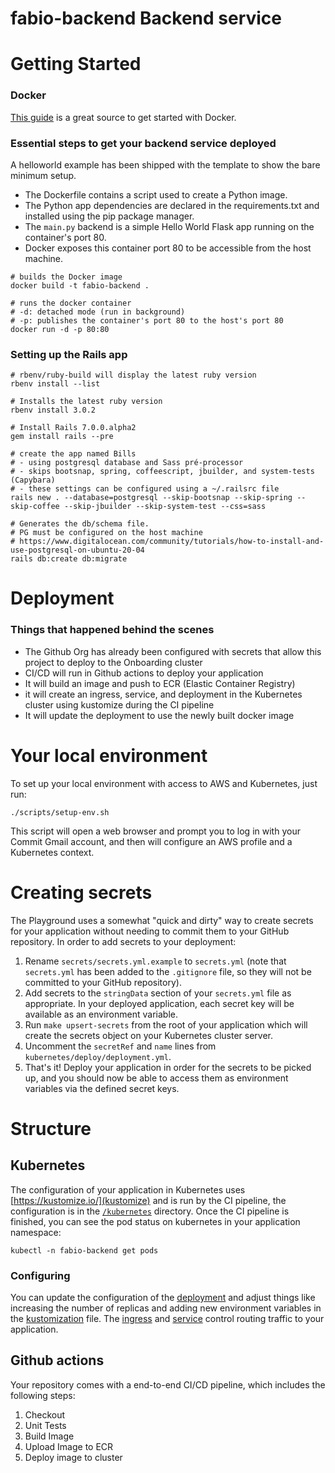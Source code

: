 #  fabio-backend Backend service

# Getting Started
### Docker
[This guide](https://docs.docker.com/get-started/) is a great source to get started with Docker.

### Essential steps to get your backend service deployed
A helloworld example has been shipped with the template to show the bare minimum setup.
  - The Dockerfile contains a script used to create a Python image.
  - The Python app dependencies are declared in the requirements.txt and installed using the pip package manager.
  - The `main.py` backend is a simple Hello World Flask app running on the container's port 80.
  - Docker exposes this container port 80 to be accessible from the host machine.

```
# builds the Docker image
docker build -t fabio-backend .

# runs the docker container
# -d: detached mode (run in background)
# -p: publishes the container's port 80 to the host's port 80
docker run -d -p 80:80
```

### Setting up the Rails app
```
# rbenv/ruby-build will display the latest ruby version
rbenv install --list

# Installs the latest ruby version
rbenv install 3.0.2

# Install Rails 7.0.0.alpha2
gem install rails --pre

# create the app named Bills
# - using postgresql database and Sass pré-processor
# - skips bootsnap, spring, coffeescript, jbuilder, and system-tests (Capybara)
# - these settings can be configured using a ~/.railsrc file
rails new . --database=postgresql --skip-bootsnap --skip-spring --skip-coffee --skip-jbuilder --skip-system-test --css=sass

# Generates the db/schema file.
# PG must be configured on the host machine
# https://www.digitalocean.com/community/tutorials/how-to-install-and-use-postgresql-on-ubuntu-20-04
rails db:create db:migrate
```

# Deployment
### Things that happened behind the scenes
- The Github Org has already been configured with secrets that allow this project to deploy to the Onboarding cluster
- CI/CD will run in Github actions to deploy your application
- It will build an image and push to ECR (Elastic Container Registry)
- it will create an ingress, service, and deployment in the Kubernetes cluster using kustomize during the CI pipeline
- It will update the deployment to use the newly built docker image

# Your local environment
To set up your local environment with access to AWS and Kubernetes, just run:
```
./scripts/setup-env.sh
```
This script will open a web browser and prompt you to log in with your Commit Gmail account, and then will configure an AWS profile and a Kubernetes context.

# Creating secrets

The Playground uses a somewhat "quick and dirty" way to create secrets for your application without needing to commit them to your GitHub repository. In order to add secrets to your deployment:

1. Rename `secrets/secrets.yml.example` to `secrets.yml` (note that `secrets.yml` has been added to the `.gitignore` file, so they will not be committed to your GitHub repository).
2. Add secrets to the `stringData` section of your `secrets.yml` file as appropriate. In your deployed application, each secret key will be available as an environment variable.
3. Run `make upsert-secrets` from the root of your application which will create the secrets object on your Kubernetes cluster server.
4. Uncomment the `secretRef` and `name` lines from `kubernetes/deploy/deployment.yml`.
5. That's it! Deploy your application in order for the secrets to be picked up, and you should now be able to access them as environment variables via the defined secret keys.

# Structure
## Kubernetes
The configuration of your application in Kubernetes uses [https://kustomize.io/](kustomize) and is run by the CI pipeline, the configuration is in the [`/kubernetes`](./kubernetes/deploy/) directory.
Once the CI pipeline is finished, you can see the pod status on kubernetes in your application namespace:
```
kubectl -n fabio-backend get pods
```
### Configuring
You can update the configuration of the [deployment] and adjust things like increasing the number of replicas and adding new environment variables in the [kustomization] file. The [ingress] and [service] control routing traffic to your application.

## Github actions
Your repository comes with a end-to-end CI/CD pipeline, which includes the following steps:
1. Checkout
2. Unit Tests
3. Build Image
4. Upload Image to ECR
4. Deploy image to cluster

<!-- Links -->
[deployment]: ./kubernetes/deploy/deployment.yml
[service]: ./kubernetes/deploy/service.yml
[ingress]: ./kubernetes/deploy/ingress.yml
[kustomization]: ./kubernetes/deploy/kustomization.yml
